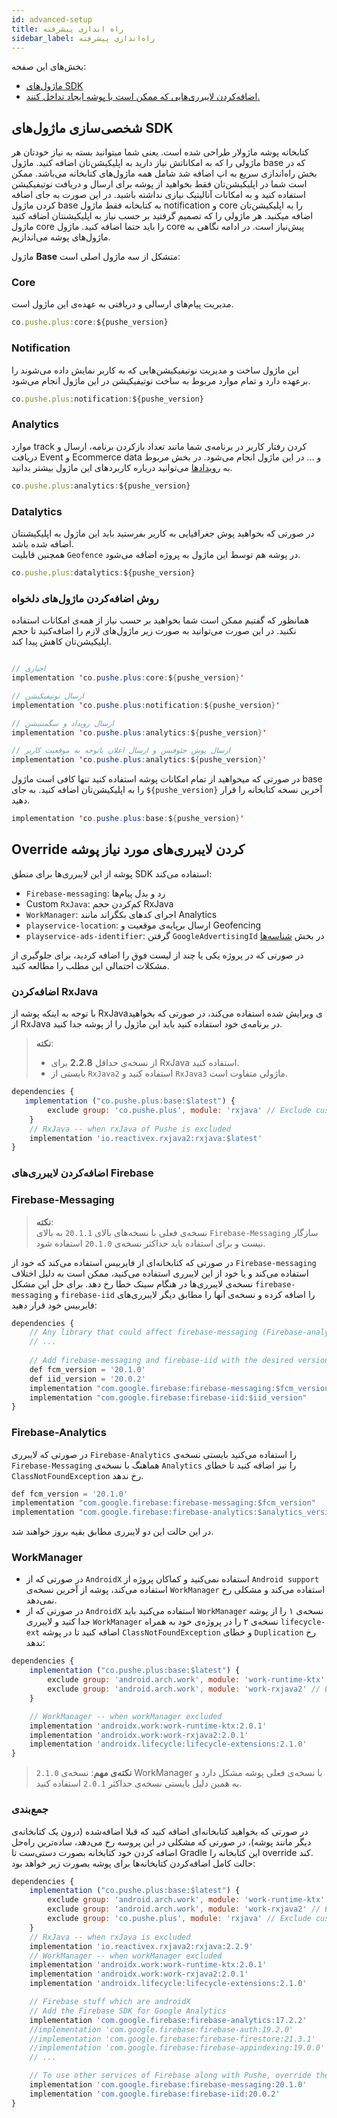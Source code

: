 ```yaml
---
id: advanced-setup
title: راه اندازی پیشرفته
sidebar_label: راه‌اندازی پیشرفته
---
```


بخش‌های این صفحه:
* [ماژول‌های SDK](#%D8%B4%D8%AE%D8%B5%DB%8C%D8%B3%D8%A7%D8%B2%DB%8C-%D9%85%D8%A7%DA%98%D9%88%D9%84%D9%87%D8%A7%DB%8C-sdk)
* [اضافه‌کردن لایبرری‌هایی که ممکن است با پوشه ایجاد تداخل کنند.](#override-%DA%A9%D8%B1%D8%AF%D9%86-%D9%84%D8%A7%DB%8C%D8%A8%D8%B1%D8%B1%DB%8C%D9%87%D8%A7%DB%8C-%D9%85%D9%88%D8%B1%D8%AF-%D9%86%DB%8C%D8%A7%D8%B2-%D9%BE%D9%88%D8%B4%D9%87)

## شخصی‌سازی ماژول‌های SDK

کتابخانه پوشه ماژولار طراحی شده است. یعنی شما میتوانید بسته به نیاز خودتان هر ماژولی را که به امکاناتش نیاز دارید به اپلیکیشن‌تان اضافه کنید. 
ماژول base که در بخش راه‌اندازی سریع به اپ اضافه شد شامل همه ماژول‌های کتابخانه می‌باشد.
ممکن است شما در اپلیکیشن‌تان فقط بخواهید از پوشه برای ارسال و دریافت نوتیفیکیشن استفاده کنید و به امکانات آنالیتیک نیازی نداشته باشید. در این صورت به جای اضافه کردن ماژول base به کتابخانه فقط ماژول notification و core را به اپلیکیشن‌تان اضافه میکنید. هر ماژولی را که تصمیم گرفتید بر حسب نیاز به اپلیکیشنتان اضافه کنید ماژول core را باید حتما اضافه کنید. ماژول  core پیش‌نیاز است. 
در ادامه نگاهی به ماژول‌های پوشه می‌اندازیم.


ماژول **Base** متشکل از سه ماژول اصلی است:

### Core

مدیریت پیام‌های ارسالی و دریافتی به عهده‌ی این ماژول است.

```js
co.pushe.plus:core:${pushe_version}
```

### Notification

این ماژول ساخت و مدیریت نوتیفیکیشن‌هایی که به کاربر نمایش داده می‌شوند را برعهده دارد و تمام موارد مربوط به ساخت نوتیفیکیشن در این ماژول انجام می‌شود.

```js
co.pushe.plus:notification:${pushe_version}
```

### Analytics

موارد track کردن رفتار کاربر در برنامه‌ی شما مانند تعداد بازکردن برنامه، ارسال و دریافت Event و Ecommerce data و ... در این ماژول انجام می‌شود. 
در بخش مربوط به [رویدادها](/docs/android-studio/events) می‌توانید درباره کاربردهای این ماژول بیشتر بدانید.

```js
co.pushe.plus:analytics:${pushe_version}
```
### Datalytics

در صورتی که بخواهید پوش جغرافیایی به کاربر بفرستید باید این ماژول به اپلیکیشنتان اضافه شده باشد.    
همچنین قابلیت `Geofence` در پوشه هم توسط این ماژول به پروژه اضافه می‌شود.

```js
co.pushe.plus:datalytics:${pushe_version}
```

### روش اضافه‌کردن ماژول‌های دلخواه

همانظور که گفتیم ممکن است شما بخواهید بر حسب نیاز از همه‌ی امکانات استفاده نکنید. در این صورت می‌توانید به صورت زیر ماژول‌های لازم را اضافه‌کنید تا حجم اپلیکیشن‌تان کاهش پیدا کند.

```java

// اجباری
implementation 'co.pushe.plus:core:${pushe_version}'

// ارسال نوتیفیکیشن
implementation 'co.pushe.plus:notification:${pushe_version}'

// ارسال رویداد و سگمنتیشن
implementation 'co.pushe.plus:analytics:${pushe_version}'

// ارسال پوش جئوفنس و ارسال اعلان باتوجه به موقعیت کاربر
implementation 'co.pushe.plus:analytics:${pushe_version}'
```

در صورتی که میخواهید از تمام امکانات پوشه استفاده کنید تنها کافی است ماژول base را به اپلیکیشن‌تان اضافه کنید. به جای `${pushe_version}` آخرین نسخه کتابخانه را قرار دهید.

```java
implementation 'co.pushe.plus:base:${pushe_version}'
```

## Override کردن لایبرری‌های مورد نیاز پوشه


پوشه از این لایبرری‌ها برای منطق SDK استفاده می‌کند:

* `Firebase-messaging`: رد و بدل پیام‌ها
* Custom `RxJava`: کم‌کردن حجم RxJava
* `WorkManager`: اجرای کدهای بکگراند مانند Analytics
* `playservice-location`: ارسال برپایه‌ی موقعیت و Geofencing
* `playservice-ads-identifier`: گرفتن `GoogleAdvertisingId` در بخش [شناسه‌ها](unification.md)

در صورتی که در پروژه یکی یا چند از لیست فوق را اضافه‌ کردید، برای جلوگیری از مشکلات احتمالی این مطلب را مطالعه کنید.

### اضافه‌کردن RxJava

با توجه به اینکه پوشه از RxJavaی ویرایش شده استفاده می‌کند، در صورتی که بخواهید از RxJava در برنامه‌ی خود استفاده کنید باید این ماژول را از پوشه جدا کنید.

> **نکته**:
> - از نسخه‌ی حداقل **2.2.8** برای RxJava استفاده کنید.
> - بایستی از `RxJava2` استفاده کنید و `RxJava3` ماژولی متفاوت است.

```js
dependencies {
   implementation ("co.pushe.plus:base:$latest") {
        exclude group: 'co.pushe.plus', module: 'rxjava' // Exclude custom rxjava
    }
    // RxJava -- when rxJava of Pushe is excluded
    implementation 'io.reactivex.rxjava2:rxjava:$latest'
}
```

### اضافه‌کردن لایبرری‌های Firebase

### Firebase-Messaging

> **نکته**:    
> نسخه‌ی فعلی با نسخه‌های بالای `20.1.1` به بالای `Firebase-Messaging` سازگار نیست و برای استفاده باید حداکثر نسخه‌ی `20.1.0` استفاده شود.

در صورتی که کتابخانه‌ای از فایربیس استفاده می‌کند که خود از `Firebase-messaging` استفاده می‌کند و یا خود از این لایبرری استفاده می‌کنید، ممکن است به دلیل اختلاف نسخه‌ی لایبرری‌ها در هنگام سینک خطا رخ دهد. برای حل این مشکل `firebase-messaging` و `firebase-iid` را اضافه کرده و نسخه‌ی آنها را مطابق دیگر لایبرری‌های فایربیس خود قرار دهید:

```js
dependencies {
    // Any library that could affect firebase-messaging (Firebase-analytics, etc)
    // ...
    
    // Add firebase-messaging and firebase-iid with the desired version
    def fcm_version = '20.1.0'
    def iid_version = '20.0.2'
    implementation "com.google.firebase:firebase-messaging:$fcm_version"
    implementation "com.google.firebase:firebase-iid:$iid_version"
}
```
### Firebase-Analytics

در صورتی که لایبرری `Firebase-Analytics` را استفاده می‌کنید بایستی نسخه‌ی `Firebase-Messaging` هماهنگ با نسخه‌ی `Analytics` را نیز اضافه کنید تا خطای `ClassNotFoundException` رخ ندهد.

```js
def fcm_version = '20.1.0'
implementation "com.google.firebase:firebase-messaging:$fcm_version"
implementation "com.google.firebase:firebase-analytics:$analytics_version"
```


در این حالت این دو لایبرری مطابق بقیه بروز خواهند شد.

### WorkManager

* در صورتی که از `AndroidX` استفاده نمی‌کنید و کماکان پروژه از `Android support` استفاده می‌کند، پوشه از آخرین نسخه‌ی `WorkManager` استفاده می‌کند و مشکلی رخ نمی‌دهد.
* در صورتی که از `AndroidX` استفاده می‌کنید باید `WorkManager` نسخه‌ی ۱ را از پوشه جدا کنید و لایبرری `WorkManager` نسخه‌ی ۲ را در پروژه‌ی خود به همراه `lifecycle-ext` اضافه کنید تا در پوشه `ClassNotFoundException` و خطای `Duplication` رخ ندهد:

```js
dependencies {
    implementation ("co.pushe.plus:base:$latest") {
        exclude group: 'android.arch.work', module: 'work-runtime-ktx' // Exclude non-androidx work manager
        exclude group: 'android.arch.work', module: 'work-rxjava2' // Exclude non-androidx work manager
    }

    // WorkManager -- when workManager excluded
    implementation 'androidx.work:work-runtime-ktx:2.0.1'
    implementation 'androidx.work:work-rxjava2:2.0.1'
    implementation 'androidx.lifecycle:lifecycle-extensions:2.1.0'
}
```
> **نکته‌ی مهم**: نسخه‌ی `2.1.0` WorkManager با نسخه‌ی فعلی پوشه مشکل دارد و به همین دلیل بایستی نسخه‌ی حداکثر `2.0.1` استفاده کنید.

### جمع‌بندی

در صورتی که بخواهید کتابخانه‌ای اضافه کنید که قبلا اضافه‌شده (درون یک کتابخانه‌ی دیگر مانند پوشه)، در صورتی که مشکلی در این پروسه رخ می‌دهد،‌ ساده‌ترین راه‌حل اضافه کردن خود کتابخانه بصورت دستی‌ست تا Gradle این کتابخانه را override کند.    
حالت کامل اضافه‌کردن کتابخانه‌ها برای پوشه بصورت زیر خواهد بود:

```js
dependencies {
    implementation ("co.pushe.plus:base:$latest") {
        exclude group: 'android.arch.work', module: 'work-runtime-ktx' // Exclude non-androidx work manager
        exclude group: 'android.arch.work', module: 'work-rxjava2' // Exclude non-androidx work manager
        exclude group: 'co.pushe.plus', module: 'rxjava' // Exclude custom rxjava
    }
    // RxJava -- when rxJava is excluded
    implementation 'io.reactivex.rxjava2:rxjava:2.2.9'
    // WorkManager -- when workManager excluded
    implementation 'androidx.work:work-runtime-ktx:2.0.1'
    implementation 'androidx.work:work-rxjava2:2.0.1'
    implementation 'androidx.lifecycle:lifecycle-extensions:2.1.0'

    // Firebase stuff which are androidX
    // Add the Firebase SDK for Google Analytics
    implementation 'com.google.firebase:firebase-analytics:17.2.2'
    //implementation 'com.google.firebase:firebase-auth:19.2.0'
    //implementation 'com.google.firebase:firebase-firestore:21.3.1'
    //implementation 'com.google.firebase:firebase-appindexing:19.0.0'
    // ...

    // To use other services of Firebase along with Pushe, override these two and add them with the version you desire
    implementation 'com.google.firebase:firebase-messaging:20.1.0'
    implementation 'com.google.firebase:firebase-iid:20.0.2'
}
```